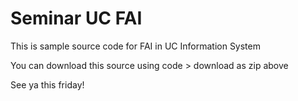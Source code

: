 # Seminar UC FAI 

This is sample source code for FAI in UC Information System

You can download this source using code > download as zip above 

See ya this friday! 
